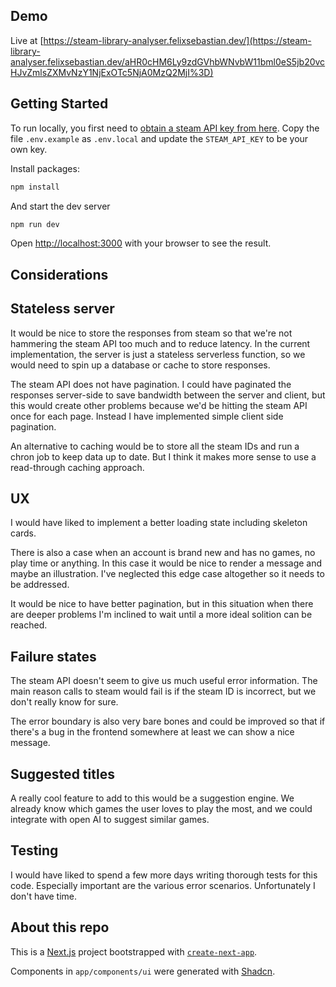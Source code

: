 ## Demo

Live at [https://steam-library-analyser.felixsebastian.dev/](https://steam-library-analyser.felixsebastian.dev/aHR0cHM6Ly9zdGVhbWNvbW11bml0eS5jb20vcHJvZmlsZXMvNzY1NjExOTc5NjA0MzQ2MjI%3D)

## Getting Started

To run locally, you first need to [obtain a steam API key from here](https://steamcommunity.com/login/home/?goto=%2Fdev%2Fapikey). Copy the file `.env.example` as `.env.local` and update the `STEAM_API_KEY` to be your own key.

Install packages:

```bash
npm install
```

And start the dev server

```bash
npm run dev
```

Open [http://localhost:3000](http://localhost:3000) with your browser to see the result.

## Considerations

## Stateless server

It would be nice to store the responses from steam so that we're not hammering the steam API too much and to reduce latency. In the current implementation, the server is just a stateless serverless function, so we would need to spin up a database or cache to store responses.

The steam API does not have pagination. I could have paginated the responses server-side to save bandwidth between the server and client, but this would create other problems because we'd be hitting the steam API once for each page. Instead I have implemented simple client side pagination.

An alternative to caching would be to store all the steam IDs and run a chron job to keep data up to date. But I think it makes more sense to use a read-through caching approach.

## UX

I would have liked to implement a better loading state including skeleton cards.

There is also a case when an account is brand new and has no games, no play time or anything. In this case it would be nice to render a message and maybe an illustration. I've neglected this edge case altogether so it needs to be addressed.

It would be nice to have better pagination, but in this situation when there are deeper problems I'm inclined to wait until a more ideal solition can be reached.

## Failure states

The steam API doesn't seem to give us much useful error information. The main reason calls to steam would fail is if the steam ID is incorrect, but we don't really know for sure.

The error boundary is also very bare bones and could be improved so that if there's a bug in the frontend somewhere at least we can show a nice message.

## Suggested titles

A really cool feature to add to this would be a suggestion engine. We already know which games the user loves to play the most, and we could integrate with open AI to suggest similar games.

## Testing

I would have liked to spend a few more days writing thorough tests for this code. Especially important are the various error scenarios. Unfortunately I don't have time.

## About this repo

This is a [Next.js](https://nextjs.org/) project bootstrapped with [`create-next-app`](https://github.com/vercel/next.js/tree/canary/packages/create-next-app).

Components in `app/components/ui` were generated with [Shadcn](https://ui.shadcn.com/).
